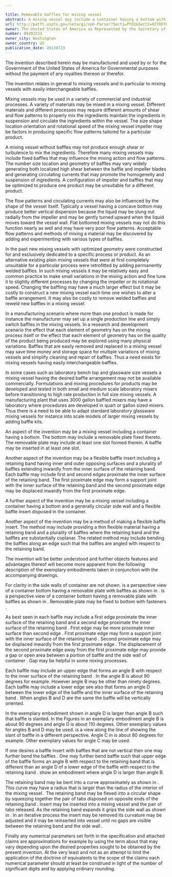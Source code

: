 ```yaml
---

title: Removable baffles for mixing vessel
abstract: A mixing vessel may include a container having a bottom with a removable plate fixed to the bottom. The removable plate may include one or more slots for inserting baffles therein. A flexible baffle insert may include a retaining band having inner and outer opposing surfaces. A plurality of baffles may extend inwardly from the inner surface of the retaining band.
url: http://patft.uspto.gov/netacgi/nph-Parser?Sect1=PTO2&Sect2=HITOFF&p=1&u=%2Fnetahtml%2FPTO%2Fsearch-adv.htm&r=1&f=G&l=50&d=PALL&S1=09302233&OS=09302233&RS=09302233
owner: The United States of America as Represented by the Secretary of the Navy
number: 09302233
owner_city: Washington
owner_country: US
publication_date: 20130723
---
```

The invention described herein may be manufactured and used by or for the Government of the United States of America for Governmental purposes without the payment of any royalties thereon or therefor.

The invention relates in general to mixing vessels and in particular to mixing vessels with easily interchangeable baffles.

Mixing vessels may be used in a variety of commercial and industrial processes. A variety of materials may be mixed in a mixing vessel. Different materials and different processes may require different amounts of shear and flow patterns to properly mix the ingredients maintain the ingredients in suspension and circulate the ingredients within the vessel. The size shape location orientation and rotational speed of the mixing vessel impeller may be factors in producing specific flow patterns tailored for a particular product.

A mixing vessel without baffles may not produce enough shear or turbulence to mix the ingredients. Therefore many mixing vessels may include fixed baffles that may influence the mixing action and flow patterns. The number size location and geometry of baffles may vary widely generating both localized high shear between the baffle and impeller blades and generating circulating currents that may promote the homogeneity and suspension of ingredients. A configuration of impeller and baffles that may be optimized to produce one product may be unsuitable for a different product.

The flow patterns and circulating currents may also be influenced by the shape of the vessel itself. Typically a vessel having a concave bottom may produce better vertical dispersion because the liquid may be slung out radially from the impeller and may be gently turned upward when the liquid moves toward the vessel wall. Flat bottomed mixing vessels may not do this function nearly as well and may have very poor flow patterns. Acceptable flow patterns and methods of mixing a material may be discovered by adding and experimenting with various types of baffles.

In the past new mixing vessels with optimized geometry were constructed for and exclusively dedicated to a specific process or product. As an alternative existing plain mixing vessels that were at first completely unsuitable for a particular process were retrofitted by adding permanently welded baffles. In such mixing vessels it may be relatively easy and common practice to make small variations in the mixing action and fine tune it to slightly different processes by changing the impeller or its rotational speed. Changing the baffling may have a much larger effect but it may be costly to construct a new mixing vessel each time one wishes to alter a baffle arrangement. It may also be costly to remove welded baffles and reweld new baffles in a mixing vessel.

In a manufacturing scenario where more than one product is made for instance the manufacturer may set up a single production line and simply switch baffles in the mixing vessels. In a research and development scenario the effect that each element of geometry has on the mixing process itself or the effect that each element of geometry has on the quality of the product being produced may be explored using many physical variations. Baffles that are easily removed and replaced in a mixing vessel may save time money and storage space for multiple variations of mixing vessels and simplify cleaning and repair of baffles. Thus a need exists for mixing vessels having easily interchangeable baffles.

In some cases such as laboratory bench top and glassware size vessels a mixing vessel having the desired baffle arrangement may not be available commercially. Formulations and mixing procedures for products may be developed and tested in both small and medium scale laboratory mixers before transitioning to high rate production in full size mixing vessels. A manufacturing plant that uses 3000 gallon baffled mixers may have a laboratory where procedures are developed in quart or gallon sized mixers. Thus there is a need to be able to adapt standard laboratory glassware mixing vessels for instance into scale models of larger mixing vessels by adding baffle kits.

An aspect of the invention may be a mixing vessel including a container having a bottom. The bottom may include a removable plate fixed thereto. The removable plate may include at least one slot formed therein. A baffle may be inserted in at least one slot.

Another aspect of the invention may be a flexible baffle insert including a retaining band having inner and outer opposing surfaces and a plurality of baffles extending inwardly from the inner surface of the retaining band. Each baffle may include first and second edges proximate the inner surface of the retaining band. The first proximate edge may form a support joint with the inner surface of the retaining band and the second proximate edge may be displaced inwardly from the first proximate edge.

A further aspect of the invention may be a mixing vessel including a container having a bottom and a generally circular side wall and a flexible baffle insert disposed in the container.

Another aspect of the invention may be a method of making a flexible baffle insert. The method may include providing a thin flexible material having a retaining band and a plurality of baffles where the retaining band and the baffles are substantially coplanar. The related method may include bending the baffles along an edge such that the baffles are angled with respect to the retaining band.

The invention will be better understood and further objects features and advantages thereof will become more apparent from the following description of the exemplary embodiments taken in conjunction with the accompanying drawings.

For clarity in the side walls of container are not shown. is a perspective view of a container bottom having a removable plate with baffles as shown in . is a perspective view of a container bottom having a removable plate with baffles as shown in . Removable plate may be fixed to bottom with fasteners .

As best seen in each baffle may include a first edge proximate the inner surface of the retaining band and a second edge proximate the inner surface of the retaining band . First edge may be more proximate inner surface than second edge . First proximate edge may form a support joint with the inner surface of the retaining band . Second proximate edge may be displaced inwardly from the first proximate edge . The displacement of the second proximate edge away from the first proximate edge may provide a gap or open area between a portion of baffle and the side wall of container . Gap may be helpful in some mixing processes.

Each baffle may include an upper edge that forms an angle B with respect to the inner surface of the retaining band . In the angle B is about 90 degrees for example. However angle B may be other than ninety degrees. Each baffle may include a lower edge see also that forms an angle D between the lower edge of the baffle and the inner surface of the retaining band . When angles B and D are the same the baffle will be vertically oriented.

In the exemplary embodiment shown in angle D is larger than angle B such that baffle is slanted. In the Figures in an exemplary embodiment angle B is about 90 degrees and angle D is about 110 degrees. Other exemplary values for angles B and D may be used. is a view along the line of showing the slant of baffle in a different perspective. Angle C in is about 80 degrees for example. Other exemplary values for angle C may be used.

If one desires a baffle insert with baffles that are not vertical then one may further bend the baffles . One may further bend baffle such that upper edge of the baffle forms an angle B with respect to the retaining band that is different than an angle D of a lower edge of the baffle with respect to the retaining band . show an embodiment where angle D is larger than angle B.

The retaining band may be bent into a curve approximately as shown in . This curve may have a radius that is larger than the radius of the interior of the mixing vessel . The retaining band may be flexed into a circular shape by squeezing together the pair of tabs disposed on opposite ends of the retaining band . Insert may be inserted into a mixing vessel and the pair of tabs released. As the retaining band expands it grips the side wall as shown in . In an iterative process the insert may be removed its curvature may be adjusted and it may be reinserted into vessel until no gaps are visible between the retaining band and the side wall .

Finally any numerical parameters set forth in the specification and attached claims are approximations for example by using the term about that may vary depending upon the desired properties sought to be obtained by the present invention. At the very least and not as an attempt to limit the application of the doctrine of equivalents to the scope of the claims each numerical parameter should at least be construed in light of the number of significant digits and by applying ordinary rounding.

